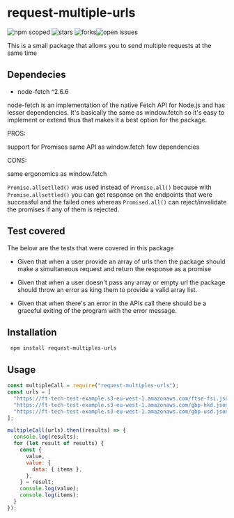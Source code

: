# request-multiple-urls

![npm scoped](https://img.shields.io/badge/URL-Hello-orange) ![stars](https://img.shields.io/github/stars/Nazehs/request-multiple-urls) ![forks](https://img.shields.io/github/forks/Nazehs/request-multiple-urls)![open issues](https://img.shields.io/github/issues/Nazehs/request-multiple-urls)

This is a small package that allows you to send multiple requests at the same time

## Dependecies

- node-fetch ^2.6.6

node-fetch is an implementation of the native Fetch API for Node.js and has lesser dependencies. It's basically the same as window.fetch so it's easy to implement or extend thus that makes it a best option for the package.

PROS:

support for Promises
same API as window.fetch
few dependencies

CONS:

same ergonomics as window.fetch

`Promise.allsetlled()` was used instead of `Promise.all()` because with `Promise.allsettled()` you can get response on the endpoints that were successful and the failed ones whereas `Promised.all()` can reject/invalidate the promises if any of them is rejected.

## Test covered

The below are the tests that were covered in this package

- Given that when a user provide an array of urls then the package should make a simultaneous request and return the response as a promise

- Given that when a user doesn't pass any array or empty url the package should throw an error as king them to provide a valid array list.

- Given that when there's an error in the APIs call there should be a graceful exiting of the program with the error message.

## Installation

```
 npm install request-multiples-urls

```

## Usage

```js
const multipleCall = require("request-multiples-urls");
const urls = [
  "https://ft-tech-test-example.s3-eu-west-1.amazonaws.com/ftse-fsi.json",
  "https://ft-tech-test-example.s3-eu-west-1.amazonaws.com/gbp-hkd.json",
  "https://ft-tech-test-example.s3-eu-west-1.amazonaws.com/gbp-usd.json",
];

multipleCall(urls).then((results) => {
  console.log(results);
  for (let result of results) {
    const {
      value,
      value: {
        data: { items },
      },
    } = result;
    console.log(value);
    console.log(items);
  }
});
```
